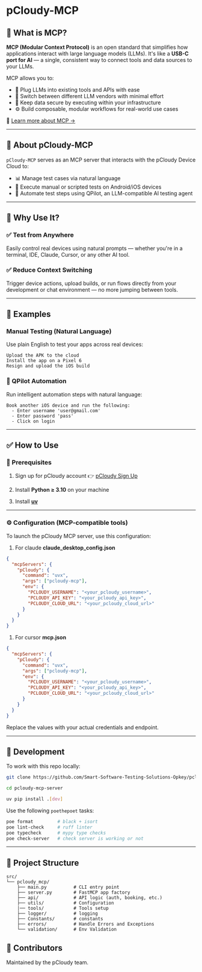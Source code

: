 # pCloudy-MCP

## 🔌 What is MCP?

**MCP (Modular Context Protocol)** is an open standard that simplifies how applications interact with large language models (LLMs). It's like a **USB-C port for AI** — a single, consistent way to connect tools and data sources to your LLMs.

MCP allows you to:

* 🔌 Plug LLMs into existing tools and APIs with ease
* 🔄 Switch between different LLM vendors with minimal effort
* 🔐 Keep data secure by executing within your infrastructure
* ⚙️ Build composable, modular workflows for real-world use cases

📖 [Learn more about MCP →](https://modelcontextprotocol.io/introduction)

---

## 📱 About pCloudy-MCP

`pCloudy-MCP` serves as an MCP server that interacts with the pCloudy Device Cloud to:

* 📊 Manage test cases via natural language
* 📲 Execute manual or scripted tests on Android/iOS devices
* 🤖 Automate test steps using QPilot, an LLM-compatible AI testing agent

---

## 🧠 Why Use It?

### ✅ Test from Anywhere

Easily control real devices using natural prompts — whether you're in a terminal, IDE, Claude, Cursor, or any other AI tool.

### ✅ Reduce Context Switching

Trigger device actions, upload builds, or run flows directly from your development or chat environment — no more jumping between tools.

---

## 🧪 Examples

### Manual Testing (Natural Language)

Use plain English to test your apps across real devices:

```
Upload the APK to the cloud
Install the app on a Pixel 6
Resign and upload the iOS build
```

### 🤖 QPilot Automation

Run intelligent automation steps with natural language:

```
Book another iOS device and run the following:
  - Enter username 'user@gmail.com'
  - Enter password 'pass'
  - Click on login
```

---

## ✅ How to Use

### 🔧 Prerequisites

1. Sign up for pCloudy account
   👉 [pCloudy Sign Up](https://device.pcloudy.com/signup)

2. Install **Python ≥ 3.10** on your machine

3. Install [**uv**](https://docs.astral.sh/uv/getting-started/installation/#standalone-installer)

---

### ⚙️ Configuration (MCP-compatible tools)

To launch the pCloudy MCP server, use this configuration:

1. For claude **claude_desktop_config.json**

```json
{
  "mcpServers": {
    "pCloudy": {
      "command": "uvx",
      "args": ["pcloudy-mcp"],
      "env": {
        "PCLOUDY_USERNAME": "<your_pcloudy_username>",
        "PCLOUDY_API_KEY": "<your_pcloudy_api_key>",
        "PCLOUDY_CLOUD_URL": "<your_pcloudy_cloud_url>"
      }
    }
  }
}
```
1. For cursor **mcp.json**

```json
{
  "mcpServers": {
    "pCloudy": {
      "command": "uvx",
      "args": ["pcloudy-mcp"],
      "env": {
        "PCLOUDY_USERNAME": "<your_pcloudy_username>",
        "PCLOUDY_API_KEY": "<your_pcloudy_api_key>",
        "PCLOUDY_CLOUD_URL": "<your_pcloudy_cloud_url>"
      }
    }
  }
}
```

Replace the values with your actual credentials and endpoint.

---

## 💠 Development

To work with this repo locally:

```bash
git clone https://github.com/Smart-Software-Testing-Solutions-Opkey/pcloudy-mcp-server.git

cd pcloudy-mcp-server

uv pip install .[dev]
```

Use the following `poethepoet` tasks:

```bash
poe format         # black + isort
poe lint-check     # ruff linter
poe typecheck      # mypy type checks
poe check-server   # check server is working or not
```

---



## 📁 Project Structure

```
src/
└── pcloudy_mcp/
    ├── main.py          # CLI entry point
    ├── server.py        # FastMCP app factory
    ├── api/             # API logic (auth, booking, etc.)
    ├── utils/           # Configuration 
	|── tools/           # Tools setup
	├── logger/          # logging
    ├── Constants/       # constants
	├── errors/          # Handle Errors and Exceptions
	└── validation/      # Env Validation
```


## 👥 Contributors

Maintained by the pCloudy team.
